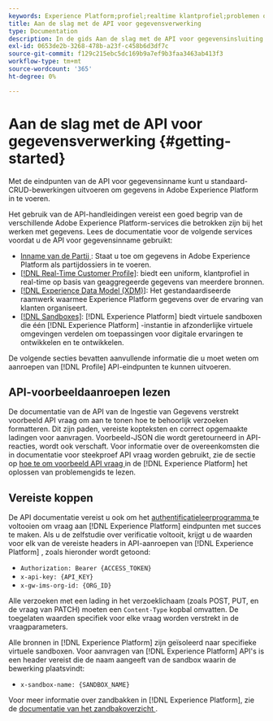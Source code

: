 ```yaml
---
keywords: Experience Platform;profiel;realtime klantprofiel;problemen oplossen;API
title: Aan de slag met de API voor gegevensverwerking
type: Documentation
description: In de gids Aan de slag met de API voor gegevensinsluiting worden de belangrijkste concepten en basisfuncties beschreven die u moet kennen voordat u gegevens met API's kunt invoeren in Experience Platform.
exl-id: 0653de2b-3268-478b-a23f-c458b6d3df7c
source-git-commit: f129c215ebc5dc169b9a7ef9b3faa3463ab413f3
workflow-type: tm+mt
source-wordcount: '365'
ht-degree: 0%

---
```


# Aan de slag met de API voor gegevensverwerking {#getting-started}

Met de eindpunten van de API voor gegevensinname kunt u standaard-CRUD-bewerkingen uitvoeren om gegevens in Adobe Experience Platform in te voeren.

Het gebruik van de API-handleidingen vereist een goed begrip van de verschillende Adobe Experience Platform-services die betrokken zijn bij het werken met gegevens. Lees de documentatie voor de volgende services voordat u de API voor gegevensinname gebruikt:

* [ Inname van de Partij ](./overview.md): Staat u toe om gegevens in Adobe Experience Platform als partijdossiers in te voeren.
* [[!DNL Real-Time Customer Profile]](../home.md): biedt een uniform, klantprofiel in real-time op basis van geaggregeerde gegevens van meerdere bronnen.
* [[!DNL Experience Data Model (XDM)]](../../xdm/home.md): Het gestandaardiseerde raamwerk waarmee Experience Platform gegevens over de ervaring van klanten organiseert.
* [[!DNL Sandboxes]](../../sandboxes/home.md): [!DNL Experience Platform] biedt virtuele sandboxen die één [!DNL Experience Platform] -instantie in afzonderlijke virtuele omgevingen verdelen om toepassingen voor digitale ervaringen te ontwikkelen en te ontwikkelen.

De volgende secties bevatten aanvullende informatie die u moet weten om aanroepen van [!DNL Profile] API-eindpunten te kunnen uitvoeren.

## API-voorbeeldaanroepen lezen

De documentatie van de API van de Ingestie van Gegevens verstrekt voorbeeld API vraag om aan te tonen hoe te behoorlijk verzoeken formatteren. Dit zijn paden, vereiste kopteksten en correct opgemaakte ladingen voor aanvragen. Voorbeeld-JSON die wordt geretourneerd in API-reacties, wordt ook verschaft. Voor informatie over de overeenkomsten die in documentatie voor steekproef API vraag worden gebruikt, zie de sectie op [ hoe te om voorbeeld API vraag ](../../landing/troubleshooting.md#how-do-i-format-an-api-request) in de [!DNL Experience Platform] het oplossen van problemengids te lezen.

## Vereiste koppen

De API documentatie vereist u ook om het [ authentificatieleerprogramma ](https://www.adobe.com/go/platform-api-authentication-en) te voltooien om vraag aan [!DNL Experience Platform] eindpunten met succes te maken. Als u de zelfstudie over verificatie voltooit, krijgt u de waarden voor elk van de vereiste headers in API-aanroepen van [!DNL Experience Platform] , zoals hieronder wordt getoond:

* `Authorization: Bearer {ACCESS_TOKEN}`
* `x-api-key: {API_KEY}`
* `x-gw-ims-org-id: {ORG_ID}`

Alle verzoeken met een lading in het verzoeklichaam (zoals POST, PUT, en de vraag van PATCH) moeten een `Content-Type` kopbal omvatten. De toegelaten waarden specifiek voor elke vraag worden verstrekt in de vraagparameters.

Alle bronnen in [!DNL Experience Platform] zijn geïsoleerd naar specifieke virtuele sandboxen. Voor aanvragen van [!DNL Experience Platform] API&#39;s is een header vereist die de naam aangeeft van de sandbox waarin de bewerking plaatsvindt:

* `x-sandbox-name: {SANDBOX_NAME}`

Voor meer informatie over zandbakken in [!DNL Experience Platform], zie de [ documentatie van het zandbakoverzicht ](../../sandboxes/home.md).
